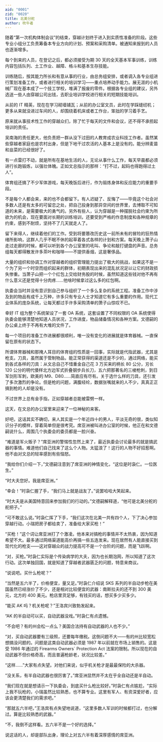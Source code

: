 ```yaml
---
aid: "0001"
zid: "0020"
title: 北美分舵
author: 吹牛者
---
```


随着“第一次机构体制会议”的结束，穿越计划终于进入到实质性准备的阶段。这些专业小组分工负责筹备本专业方向的计划、预案和采购清单。被通知来报到的人员也逐渐增多。

每个到来的人员，在登记之后，都必须接受为期 30 天的全天基本军事训练，训练内容包括队列、土工作业、越障、格斗和基本生存技能。

训练随后，按其能力所长和有意从事的行业，由总务组安排，或者调入各专业组进行策划准备工作，或者进行相关的培训学习——重点培养动手能力。展无涯的小机械厂现在基本成了一个技工学校，堆满了报废的零件。根据各专业组的建议，另外选送一些人由穿越公司出钱，去职业培训学校进行相关的短期技能培训。

从前的 IT 精英，现在在学习砌墙铺瓦；从前的办公室文员，此时在学踩缝纫机；更多从来就没进过车间的人，却围绕着机床或者工作台，笨拙的学习着手艺。

原来就从事技术性工作的穿越众们，除了忙于每天的文件和会议，还不得不承担起培训的责任。

吴南海的责任更大，他负责把一群从没下过田的人教育成农业科技工作者。虽然某些穿越者家庭也是农村出身，但是下地干过农活的人基本上是没有的。能分辨麦苗和韭菜的已经很好了。

有一点雷打不动，就是所有在基地生活的人，无论从事什么工作，每天早晨都必须进行长跑锻炼，以强壮体魄。正如文总指示的那样：“打不过，起码也得跑得过土人”。

体育组还搞了不少军体游戏，每天晚饭后进行，作为锻炼身体和反应能力的重要手段。

不是每个人都会来，来的也不会都留下。有人迟疑了、反悔了——毕竟这个社会对多数人还是有太多的可留恋之处，把自己投身到那异空间的世界里，去博取不可知道的未来，是需要极大的勇气的。另外有些人，认为穿越是一种摆脱社会约束为所欲为的机会，现在要面对长期的训练培训，还要受到严格的作息制度和各种规章的约束，感到不耐烦，坚持不了几天就走人了。

留下来得人，继续着他们的工作。受到将要篡改历史这一前所未有的冒险的狂热情绪所影响，这群人几乎不眠不休的起草着各式各样的计划和方案。每天晚上萧子山走过走廊的时候，都可以听到各个办公室里的吼叫、争论和敲打键盘的声音。总务组每天都得散发许多茶叶和咖啡——不提供香烟，这是奢侈品。

大量的组织和协调工作对穿越者的组织管理能力提出了极大的挑战，如果这不是一个为了另一个时空而组织起来的群体，初期表现出来的混乱状况足以让它的财政损失惨重。当萧子山把一个个红包上交给财务股的时候，虽然知道这些钱对他不再有什么意义还是觉得十分肉疼……他啥时候拿过这么多的红包啊。

执委会当时并没有意识到自己参与组织了一个多么复杂的系统工程。准备工作中涉及到的物品有成千上万种，许多只有专业人士才知道它有多么重要的作用。现代工业体系的庞杂系统，让每天都过手许多采购清单的萧子山惊叹不已。

幸好 IT 组为整个系统架设了一套 OA 系统，这套设置了不同权限的 OA 系统使得执委会能够清楚地知道人员状况，工作进度，物品储备情况和各种方案。文德嗣的办公桌上终于不再有大堆的文件了。

每一个项目的准备工作进展都很顺利，唯一没有变化的进展就是体育器械。一直保留在原有的状态下。

所谓体育器械和那掩人耳目的体育组的性质是一回事，实际就是代指武器，尤其是枪支。刀具，虽然属于管制物品，能正常获得的渠道还是不少的，通过网络，能买到各式各样的刀具：从文总自己不惜重金自己花 3 万买来的柄长 80 公分，刃长 120 公分的明代倭样北方边军式折叠钢步兵长刀，五六把那著名的三棱枪刺，到日军剑形军刺，欧美的 M9、D80……简直应有尽有。关于选什么样的刀具，还引发了多次激烈的争论。但是枪的问题，满腹经纶，数据张嘴就来的人不少，真真正正搞到枪的人却是没有。

不过世界上总有金手指，正如穿越者总能被雷劈一样。

这天，在文总的办公室里来迎来了一位神秘的来客。

好吧，这话其实不确切，来人其实是一个年近四十的男人，平淡无奇的很，类似知识分子的模样，穿着简单但是很考究。席亚洲被叫进办公室的时候，他正在和文德嗣说什么，周围几个执委会的委员都是一脸兴奋。

“难道是军火贩子？”席亚洲的警惕性忽然上来了，最近执委会讨论最多的就是搞武器的事情。难道他们自己找来了这么个人物。太猛浪了！这行的人物不好招惹啊。他不由对文总的轻率感到有些恼怒。

“我给你们介绍一下，”文德嗣注意到了席亚洲的神情变化，“这位是时袅仁。一位医生。”

“时大夫您好。我是席亚洲。”

“幸会！”时袅仁握了手，“我们马上就是战友了。”说罢哈哈大笑起来。

“时大夫是从美国特意回来参加我们的行动的。”文德嗣解释道，“他可是北美分舵的舵把子。”

“可不敢这么说。”时袅仁挥了下手，“我们这次在北美一共有四个人，下了决心参加穿越行动。小瑞把房子都给卖了，准备给大家买枪！”

“买枪！”这个词让席亚洲打了个激凌。他本来对搞枪的事情并不太热衷，因为知道希望不大。最多通过网络渠道能高价再搞一些五连发来。现在居然有人能直接买到现代化的枪支——这对穿越众的战力提高可不是一个台阶的问题，而是飞跃啊。

“对，买枪。”时袅仁实际是个传染病学的大夫，因为也长期泡网，所以知道了这次行动。这次单独回国，就是知道了穿越者武器匮乏的问题，特意来商议。

“说说吧。买什么枪呢？”

“当然是五六半了，价格便宜，量又足。”时袅仁介绍说 SKS 系列的半自动步枪在美国虽然已经涨价了不少，还是相对比较便宜的武器：南斯拉夫的还不到 300 美元，北方的 400 美元。枪店里货足够，有钱买的话，想买多少买多少。

“能买 AK 吗？机关枪呢？”王洛宾兴致勃发起来。

“AK 的半自动可以买，自动武器没戏。”时袅仁有点遗憾。

“不会吧？有的州会松一点么？美国合法持有自动武器的人也不少。”

“对，买自动武器要有三级照，还要每年缴税。这倒问题不大——有的州比较宽松想搞没问题的。问题是这类自动武器必须是 1987 年以前就在市场上销售的。这是受 1986 年通过的 Firearms Owners` Protection Act 法案的限制。所以现在的自动武器不但价格奇高，而且普遍枪龄老，状况比较差。”

“这样……”大家有点失望。对他们来说，似乎机关枪才是最最保险的大杀器。

“没关系，有半自动武器也很厉害了。”席亚洲显然并不太在乎全自动还是半自动。

“我们现在就是想请示一下执委会，到底买什么枪比较好。”时袅仁有点尴尬，“实际上我不玩枪的，小瑞虽然比较熟悉，也不算专业。这里有军人、有资深爱好者，应该会更清楚我们的需求吧。”

“那就五六半吧，”王洛宾有点失望地说道，“这里多数人军训的时候都打过，也分解过。算是比较熟悉的武器。”

“不，我倒不这样看。五六半不是一个好的选择。”

说这话的人，却是部队出身，理论上对五六半有着深厚感情的席亚洲。
